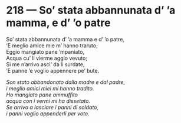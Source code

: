 # 218 — So’ stata abbannunata d’ ’a mamma, e d’ ’o patre

So’ stata abbannunata d’ ’a mamma e d’ ’o patre,  
’E meglio amice mie m’ hanno traruto;  
Eggio mangiato pane ’mpaniato,  
Acqua cu’ li vierme aggio vevuto;  
Si me n’arrivo ascì’ da li surdate,  
’E panne ’e voglio appennere pe’ bute.

_Son stato abbandonato dalla madre e dal padre,  
i meglio amici miei mi hanno tradito.  
Ho mangiato pane ammuffito  
acqua con i vermi mi ha dissetato.  
Se arrivo a lasciare i panni di soldato,  
i panni voglio appenderli per voto._

